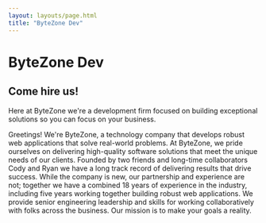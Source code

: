 ```yaml
---
layout: layouts/page.html
title: "ByteZone Dev"
---
```


# ByteZone Dev

## Come hire us!

Here at ByteZone we're a development firm focused on building exceptional solutions so you can focus on your business.


<!-- <img src="/dist/assets/images/circuit-board.jpg" /> -->

Greetings! We're ByteZone, a technology company that develops robust web applications that solve real-world problems. At ByteZone, we pride ourselves on delivering high-quality software solutions that meet the unique needs of our clients. Founded by two friends and long-time collaborators Cody and Ryan we have a long track record of delivering results that drive success. While the company is new, our partnership and experience are not; together we have a combined 18 years of experience in the industry, including five years working together building robust web applications. We provide senior engineering leadership and skills for working collaboratively with folks across the business. Our mission is to make your goals a reality.
